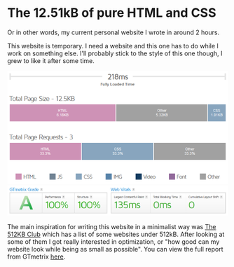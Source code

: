 # The 12.51kB of pure HTML and CSS 
Or in other words, my current personal website I wrote in around 2 hours. 

This website is temporary. I need a website and this one has to do while I work on something else. I'll probably stick to the style of this one though, I grew to like it after some time.

![Website size](./images/size.PNG)
![Website grade](./images/grade.PNG)

The main inspiration for writing this website in a minimalist way was [The 512KB Club](https://512kb.club)  which has a list of some websites under 512kB. After looking at some of them I got really interested in optimization, or "how good can my website look while being as small as possible". You can view the full report from GTmetrix [here](https://gtmetrix.com/reports/sentiww.github.io/My7A2Kx7/).
